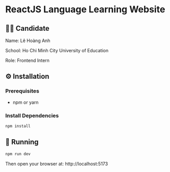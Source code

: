 # ReactJS Language Learning Website

## 👩‍🎓 Candidate
Name: Lê Hoàng Anh

School: Ho Chi Minh City University of Education

Role: Frontend Intern



## ⚙️ Installation
### Prerequisites
- npm or yarn

### Install Dependencies
```bash
npm install
```

## 🚀 Running
```bash
npm run dev
```

Then open your browser at: http://localhost:5173
